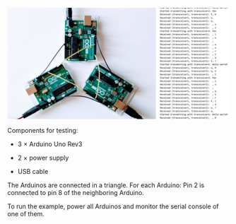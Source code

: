 ![Annotated photo of board](setup.jpg)

Components for testing:

  * 3 × Arduino Uno Rev3

  * 2 × power supply

  * USB cable

The Arduinos are connected in a triangle. For each Arduino: Pin 2 is connected
to pin 8 of the neighboring Arduino.

To run the example, power all Arduinos and monitor the serial console of one of
them.
